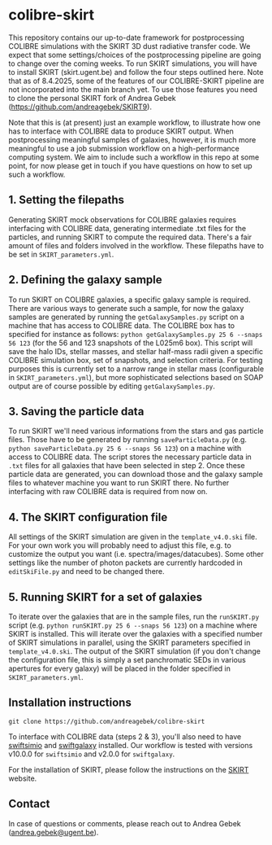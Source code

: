 # colibre-skirt
This repository contains our up-to-date framework for postprocessing COLIBRE simulations with the SKIRT 3D dust radiative transfer code. We expect that some settings/choices of the postprocessing pipeline are going to change over the coming weeks. To run SKIRT simulations, you will have to install SKIRT (skirt.ugent.be) and follow the four steps outlined here. Note that as of 8.4.2025, some of the features of our COLIBRE-SKIRT pipeline are not incorporated into the main branch yet. To use those features you need to clone the personal SKIRT fork of Andrea Gebek (https://github.com/andreagebek/SKIRT9).

Note that this is (at present) just an example workflow, to illustrate how one has to interface with COLIBRE data to produce SKIRT output. When postprocessing meaningful samples of galaxies, however, it is much more meaningful to use a job submission workflow on a high-performance computing system. We aim to include such a workflow in this repo at some point, for now please get in touch if you have questions on how to set up such a workflow.

## 1. Setting the filepaths
Generating SKIRT mock observations for COLIBRE galaxies requires interfacing with COLIBRE data, generating intermediate .txt files for the particles, and running SKIRT to compute the required data. There's a fair amount of files and folders involved in the workflow. These filepaths have to be set in `SKIRT_parameters.yml`. 

## 2. Defining the galaxy sample
To run SKIRT on COLIBRE galaxies, a specific galaxy sample is required. There are various ways to generate such a sample, for now the galaxy samples are generated by running the `getGalaxySamples.py` script on a machine that has access to COLIBRE data. The COLIBRE box has to specified for instance as follows: `python getGalaxySamples.py 25 6 --snaps 56 123` (for the 56 and 123 snapshots of the L025m6 box). This script will save the halo IDs, stellar masses, and stellar half-mass radii given a specific COLIBRE simulation box, set of snapshots, and selection criteria. For testing purposes this is currently set to a narrow range in stellar mass (configurable in `SKIRT_parameters.yml`), but more sophisticated selections based on SOAP output are of course possible by editing `getGalaxySamples.py`.

## 3. Saving the particle data
To run SKIRT we'll need various informations from the stars and gas particle files. Those have to be generated by running `saveParticleData.py` (e.g. `python saveParticleData.py 25 6 --snaps 56 123`) on a machine with access to COLIBRE data. The script stores the necessary particle data in `.txt` files for all galaxies that have been selected in step 2. Once these particle data are generated, you can download those and the galaxy sample files to whatever machine you want to run SKIRT there. No further interfacing with raw COLIBRE data is required from now on.

## 4. The SKIRT configuration file
All settings of the SKIRT simulation are given in the `template_v4.0.ski` file. For your own work you will probably need to adjust this file, e.g. to customize the output you want (i.e. spectra/images/datacubes). Some other settings like the number of photon packets are currently hardcoded in `editSkiFile.py` and need to be changed there.

## 5. Running SKIRT for a set of galaxies
To iterate over the galaxies that are in the sample files, run the `runSKIRT.py` script (e.g. `python runSKIRT.py 25 6 --snaps 56 123`) on a machine where SKIRT is installed. This will iterate over the galaxies with a specified number of SKIRT simulations in parallel, using the SKIRT parameters specified in `template_v4.0.ski`. The output of the SKIRT simulation (if you don't change the configuration file, this is simply a set panchromatic SEDs in various apertures for every galaxy) will be placed in the folder specified in `SKIRT_parameters.yml`.

## Installation instructions

`git clone https://github.com/andreagebek/colibre-skirt`

To interface with COLIBRE data (steps 2 & 3), you'll also need to have [swiftsimio](https://github.com/SWIFTSIM/swiftsimio) and [swiftgalaxy](https://github.com/SWIFTSIM/swiftgalaxy) installed. Our workflow is tested with versions v10.0.0 for `swiftsimio` and v2.0.0 for `swiftgalaxy`.

For the installation of SKIRT, please follow the instructions on the [SKIRT](https://skirt.ugent.be/root/_home.html) website.

## Contact
In case of questions or comments, please reach out to Andrea Gebek (andrea.gebek@ugent.be).